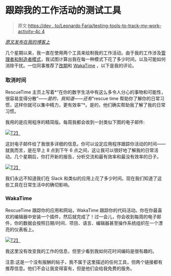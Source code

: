 # 跟踪我的工作活动的测试工具

> 原文:[https://dev . to/Leonardo Faria/testing-tools-to-track-my-work-activity-4c 4](https://dev.to/leonardofaria/testing-tools-to-track-my-work-activity-4c4)

*[原文发布在我的博客上](https://leonardofaria.net/2018/05/06/testing-tools-to-track-my-work-activity/)*

几个星期以来，我一直在使用两个工具来绘制我的工作活动。由于我的工作涉及[管理者和制造者模式](https://www.learningapprentice.com/maker-mode-manager-mode/)，我试图计算出我在每一种模式下花了多少时间，以及可能如何消除干扰。一位同事推荐了[改期](https://www.rescuetime.com/ref/1808210)和 [WakaTime](https://wakatime.com/i/cbdf18ed-26ac-43b6-936c-d006efa2bec0) ，以下是我的评论。

### [](#rescuetime)取消时间

RescueTime 主页上写着*“在你的数字生活中有这么多令人分心的事物和可能性，很容易变得分散”*——是的，我知道——还有*“rescue time 帮助你了解你的日常习惯，这样你就可以集中精力，更有效率”*。是的，他们确实帮助我了解了我的日常习惯。

我用的是应用程序的精简版。每周我都会收到一封类似下图的电子邮件:

[![](../Images/bd100f9b09986123af126300aef7faa9.png)T2】](https://www.rescuetime.com/ref/1808210)

这封电子邮件给了我很多详细的信息。你可以设定应用程序跟踪你活动的时间——就我而言，是在早上 8 点到下午 6 点之间，这让我可以很好地了解我的日常活动。几个星期后，你打开新的报告，分析交流和最有效率和最没有效率的日子。

[![](../Images/264c957ae68981df787a8cb3fa2f116d.png)T2】](https://www.rescuetime.com/ref/1808210)

我们永远不知道我们在 Slack 和类似的应用上花了多少时间。现在我们知道了这些工具在日常生活中的确切影响。

### [](#wakatime)WakaTime

RescueTime 跟踪你的应用和网站，WakaTime 跟踪你的代码活动。你在你最喜欢的编辑器中安装一个插件，然后就完成了！过一会儿，你会收到每周的电子邮件，你的数据会按照日期/时间、项目、语言、编辑器甚至操作系统组织在一个漂亮的仪表板上。

[![](../Images/dbb84527ecc8046e3731c790bd0c72a5.png)T2】](https://wakatime.com/i/cbdf18ed-26ac-43b6-936c-d006efa2bec0)

我这里没有改变我的工作的信息，但至少看到我如何花时间编码是很有趣的。

注意:这是一个没有报酬的帖子，我不属于这里描述的任何工具，但两个链接都有推荐信息。他们不会让我变得富有，但是他们会给我免费的服务。